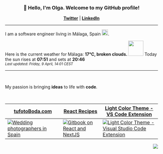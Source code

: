 <h3 align="center">👋 Hello, I'm Olga. Welcome to my GitHub profile! </h3>
<p align="center">
  <strong><a href="https://twitter.com/OlgaFAndreiko">Twitter</a></strong> |
  <strong><a href="https://www.linkedin.com/in/olga-f/">LinkedIn</a></strong>
</p>

---

I am a software engineer living in Málaga, Spain <img src="https://image.flaticon.com/icons/svg/206/206724.svg" width="20"/>.


Here is the current weather for Málaga:
<b> 17°C, 
 broken clouds.
</b> <img width="50" src=https:&#x2F;&#x2F;openweathermap.org&#x2F;img&#x2F;wn&#x2F;04d.png></img> Today the sun rises at
 <b>07:51</b> 
and sets at <b>20:46</b>
<br/>
<small><i>Last updated: Friday, 9 April, 14:01 CEST </i></small>
<br/>

---
<br/>
<p> My passion is bringing <strong>ideas</strong> to life with <strong>code</strong>. </p>
<br/>

<div align="center">
      <table border="0" cellspacing="0" cellpadding="0">
    <thead>
      <tr>
        <th>
          <strong align="center"><a target=“_blank” href="https://tufotoboda.com">tufotoBoda.com</a></strong>
        </th>
          <th>
          <strong align="center"><a target=“_blank” href="https://olga-f.gitbook.io/react/">React Recipes</a></strong>
        </th>
        <th>
          <strong align="center"><a target=“_blank” href="https://marketplace.visualstudio.com/items?itemName=olga-f.light-color-theme">Light Color Theme - VS Code Extension</a></strong>
        </th>
      </tr>
    </thead>
    <tbody>
      <tr>
        <td>
           <a target=“_blank” href="https://tufotoboda.com">
            <img
              alt="Wedding photographers in Spain"
              src="https://tufotoboda.com/imagenes/site/og.jpg"
            />
          </a>
        </td>
                <td>
          <a target=“_blank” href="https://olga-f.gitbook.io/react/">
            <img
              alt="Gitbook on React and NextJS"
              src="https://raw.github.com/olga-f/olga-f/master/img/react.gif"
            />
          </a>
        </td>
        <td>
          <a target=“_blank” href="https://marketplace.visualstudio.com/items?itemName=olga-f.light-color-theme">
            <img
              alt="Light Color Theme - Visual Studio Code Extension"
              src="https://raw.github.com/olga-f/olga-f/master/img/vscode.png"
            />
          </a>
        </td>
      </tr>
    </tbody>
  </table>
<div>


<p align="right">
<img src="https://komarev.com/ghpvc/?username=olga-f&color=38A3A5">
</p>

